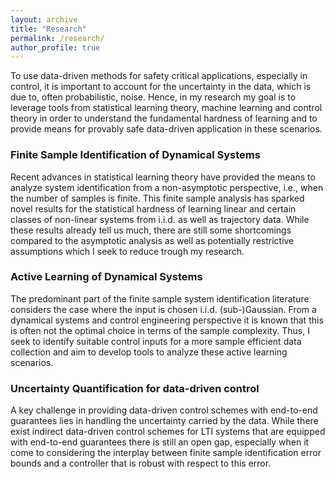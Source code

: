 ```yaml
---
layout: archive
title: "Research"
permalink: /research/
author_profile: true
---
```


To use data-driven methods for safety critical applications, especially in control, it is important to account for the uncertainty in the data, which is due to, often probabilistic, noise.
Hence, in my research my goal is to leverage tools from statistical learning theory, machine learning and control theory in order to understand the fundamental hardness of learning and to provide means for provably safe data-driven application in these scenarios. 
### Finite Sample Identification of Dynamical Systems 
Recent advances in statistical learning theory have provided the means to analyze system identification from a non-asymptotic perspective, i.e., when the number of samples is finite. 
This finite sample analysis has sparked novel results for the statistical hardness of learning linear and certain classes of non-linear systems from i.i.d. as well as trajectory data. While these results already tell us much, there are still some shortcomings compared to the asymptotic analysis as well as potentially restrictive assumptions which I seek to reduce trough my research.
### Active Learning of Dynamical Systems
The predominant part of the finite sample system identification literature considers the case where the input is chosen i.i.d. (sub-)Gaussian. From a dynamical systems and control engineering perspective it is known that this is often not the optimal choice in terms of the sample complexity. 
Thus, I seek to identify suitable control inputs for a more sample efficient data collection and aim to develop tools to analyze these active learning scenarios.
### Uncertainty Quantification for data-driven control
A key challenge in providing data-driven control schemes with end-to-end guarantees lies in handling the uncertainty carried by the data. 
While there exist indirect data-driven control schemes for LTI systems that are equipped with end-to-end guarantees there is still an open gap, especially when it come to considering the interplay between finite sample identification error bounds and a controller that is robust with respect to this error. 
